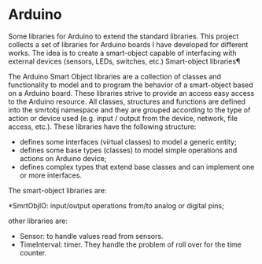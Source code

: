 # Arduino
Some libraries for Arduino to extend the standard libraries.
This project collects a set of libraries for Arduino boards I have developed for different works. The idea is to create a smart-object capable of interfacing with external devices (sensors, LEDs, switches, etc.)
Smart-object libraries¶

The Arduino Smart Object libraries are a collection of classes and functionality to model and to program the behavior of a smart-object based on a Arduino board.
These libraries strive to provide an access easy access to the Arduino resource. All classes, structures and functions are defined into the smrtobj namespace and they are grouped according to the type of action or device used (e.g. input / output from the device, network, file access, etc.).
These libraries have the following structure:

* defines some interfaces (virtual classes) to model a generic entity;
* defines some base types (classes) to model simple operations and actions on Arduino device;
* defines complex types that extend base classes and can implement one or more interfaces.

The smart-object libraries are:

*SmrtObjIO: input/output operations from/to analog or digital pins;

other libraries are: 

* Sensor: to handle values read from sensors.
* TimeInterval: timer. They handle the problem of  roll over for the time counter.
